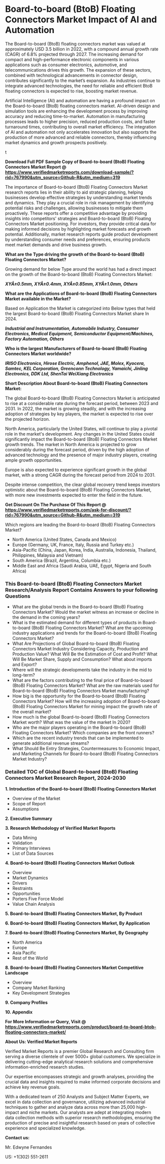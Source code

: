 <meta name="title" content="Global Board-to-board (BtoB) Floating Connectors Market Impact of AI and Automation"><meta name="description" content="The Board-to-board (BtoB) floating connectors market was valued at approximately USD 3.5 billion in 2022, with a compound annual growth rate (CAGR) of 6.8% projected t"><meta name="title" content="Board-to-board (BtoB) Floating Connectors Market Size, Share, Scope, Trends, Growth, Opportunities, Analysis, Forecast"><h1>Board-to-board (BtoB) Floating Connectors Market Impact of AI and Automation</h1><p>The Board-to-board (BtoB) floating connectors market was valued at approximately USD 3.5 billion in 2022, with a compound annual growth rate (CAGR) of 6.8% projected through 2027. The increasing demand for compact and high-performance electronic components in various applications such as consumer electronics, automotive, and telecommunications drives this growth. The expansion of these sectors, combined with technological advancements in connector design, contributes significantly to the market’s expansion. As industries continue to integrate advanced technologies, the need for reliable and efficient BtoB floating connectors is expected to rise, boosting market revenue.</p><p>Artificial Intelligence (AI) and automation are having a profound impact on the Board-to-board (BtoB) floating connectors market. AI-driven design and simulation tools are enhancing the development process by improving accuracy and reducing time-to-market. Automation in manufacturing processes leads to higher precision, reduced production costs, and faster turnaround times, contributing to overall market efficiency. The integration of AI and automation not only accelerates innovation but also supports the production of more advanced and reliable connectors, thereby influencing market dynamics and growth prospects positively.</p>t</p><p id="" class=""><strong>Download Full PDF Sample Copy of Board-to-board (BtoB) Floating Connectors Market Report @ <a href="https://www.verifiedmarketreports.com/download-sample/?rid=767990&utm_source=Github-R&utm_medium=319" target="_blank">https://www.verifiedmarketreports.com/download-sample/?rid=767990&utm_source=Github-R&utm_medium=319</a></strong></p><p>The importance of&nbsp;Board-to-board (BtoB) Floating Connectors Market research reports lies in their ability to aid strategic planning, helping businesses develop effective strategies by understanding market trends and dynamics. They play a crucial role in risk management by identifying potential risks and challenges, allowing businesses to mitigate them proactively. These reports offer a competitive advantage by providing insights into competitors' strategies and Board-to-board (BtoB) Floating Connectors Market positioning. For investors, they provide critical data for making informed decisions by highlighting market forecasts and growth potential. Additionally, market research reports guide product development by understanding consumer needs and preferences, ensuring products meet market demands and drive business growth.</p><p><strong>What are the&nbsp;Type driving the growth of the Board-to-board (BtoB) Floating Connectors Market?</strong></p><p id="" class="">Growing demand for below Type around the world has had a direct impact on the growth of the Board-to-board (BtoB) Floating Connectors Market:</p><em><strong>XYÂ±0.5mm, XYÂ±0.4mm, XYÂ±0.85mm, XYÂ±1.0mm, Others</strong></em></p><strong>What are the&nbsp;Applications&nbsp;of Board-to-board (BtoB) Floating Connectors Market available in the Market?</strong></p><p id="" class="">Based on Application the Market is categorized into Below types that held the largest Board-to-board (BtoB) Floating Connectors Market share In 2024.</p><em><strong>Industrial and Instrumentation, Automobile Industry, Consumer Electronics, Medical Equipment, Semiconductor Equipment/Machines, Factory Automation, Others</strong></em></p><strong>Who is the largest Manufacturers of Board-to-board (BtoB) Floating Connectors Market worldwide?</strong></p><p><em><strong>IRISO Electronics, Hirose Electric, Amphenol, JAE, Molex, Kyocera, Samtec, KEL Corporation, Greenconn Technology, Yamaichi, Jinling Electronics, DDK Ltd, ShenTai WeiXiang Electronics</strong></em></p><p id="" class=""><strong>Short Description About Board-to-board (BtoB) Floating Connectors Market:</strong></p><p>The global Board-to-board (BtoB) Floating Connectors Market is anticipated to rise at a considerable rate during the forecast period, between 2023 and 2031. In 2022, the market is growing steadily, and with the increasing adoption of strategies by key players, the market is expected to rise over the projected horizon.</p><p>North America, particularly the United States, will continue to play a pivotal role in the market's development. Any changes in the United States could significantly impact the Board-to-board (BtoB) Floating Connectors Market growth trends. The market in North America is projected to grow considerably during the forecast period, driven by the high adoption of advanced technology and the presence of major industry players, creating ample growth opportunities.</p><p>Europe is also expected to experience significant growth in the global market, with a strong CAGR during the forecast period from 2024 to 2031.</p><p>Despite intense competition, the clear global recovery trend keeps investors optimistic about the Board-to-board (BtoB) Floating Connectors Market, with more new investments expected to enter the field in the future.</p><p id="" class=""><strong>Get Discount On The Purchase Of This Report @ <a href="https://www.verifiedmarketreports.com/ask-for-discount/?rid=767990&utm_source=Github-R&utm_medium=319" target="_blank">https://www.verifiedmarketreports.com/ask-for-discount/?rid=767990&utm_source=Github-R&utm_medium=319</a></strong></p>Which regions are leading the Board-to-board (BtoB) Floating Connectors Market?</p><ul><li>North America (United States, Canada and Mexico)</li><li>Europe (Germany, UK, France, Italy, Russia and Turkey etc.)</li><li>Asia-Pacific (China, Japan, Korea, India, Australia, Indonesia, Thailand, Philippines, Malaysia and Vietnam)</li><li>South America (Brazil, Argentina, Columbia etc.)</li><li>Middle East and Africa (Saudi Arabia, UAE, Egypt, Nigeria and South Africa)</li></ul><h3 id="" class="">This Board-to-board (BtoB) Floating Connectors Market Research/Analysis Report Contains Answers to your following Questions</h3><ul><li>What are the global trends in the Board-to-board (BtoB) Floating Connectors Market? Would the market witness an increase or decline in the demand in the coming years?</li><li>What is the estimated demand for different types of products in Board-to-board (BtoB) Floating Connectors Market? What are the upcoming industry applications and trends for the Board-to-board (BtoB) Floating Connectors Market?</li><li>What Are Projections of Global Board-to-board (BtoB) Floating Connectors Market Industry Considering Capacity, Production and Production Value? What Will Be the Estimation of Cost and Profit? What Will Be Market Share, Supply and Consumption? What about imports and Export?</li><li>Where will the strategic developments take the industry in the mid to long-term?</li><li>What are the factors contributing to the final price of Board-to-board (BtoB) Floating Connectors Market? What are the raw materials used for Board-to-board (BtoB) Floating Connectors Market manufacturing?</li><li>How big is the opportunity for the Board-to-board (BtoB) Floating Connectors Market? How will the increasing adoption of Board-to-board (BtoB) Floating Connectors Market for mining impact the growth rate of the overall market?</li><li>How much is the global Board-to-board (BtoB) Floating Connectors Market worth? What was the value of the market In 2020?</li><li>Who are the major players operating in the Board-to-board (BtoB) Floating Connectors Market? Which companies are the front runners?</li><li>Which are the recent industry trends that can be implemented to generate additional revenue streams?</li><li>What Should Be Entry Strategies, Countermeasures to Economic Impact, and Marketing Channels for Board-to-board (BtoB) Floating Connectors Market Industry?</li></ul><h3 id="" class="">Detailed TOC of Global Board-to-board (BtoB) Floating Connectors Market Research Report, 2024-2030</h3><p id="" class=""><strong>1. Introduction of the Board-to-board (BtoB) Floating Connectors Market</strong></p><ul><li>Overview of the Market</li><li>Scope of Report</li><li>Assumptions</li></ul><p id="" class=""><strong>2. Executive Summary</strong></p><p id="" class=""><strong>3. Research Methodology of Verified Market Reports</strong></p><ul><li>Data Mining</li><li>Validation</li><li>Primary Interviews</li><li>List of Data Sources</li></ul><p id="" class=""><strong>4. Board-to-board (BtoB) Floating Connectors Market Outlook</strong></p><ul><li>Overview</li><li>Market Dynamics</li><li>Drivers</li><li>Restraints</li><li>Opportunities</li><li>Porters Five Force Model</li><li>Value Chain Analysis</li></ul><p id="" class=""><strong>5. Board-to-board (BtoB) Floating Connectors Market, By Product</strong></p><p id="" class=""><strong>6. Board-to-board (BtoB) Floating Connectors Market, By Application</strong></p><p id="" class=""><strong>7. Board-to-board (BtoB) Floating Connectors Market, By Geography</strong></p><ul><li>North America</li><li>Europe</li><li>Asia Pacific</li><li>Rest of the World</li></ul><p id="" class=""><strong>8. Board-to-board (BtoB) Floating Connectors Market Competitive Landscape</strong></p><ul><li>Overview</li><li>Company Market Ranking</li><li>Key Development Strategies</li></ul><p id="" class=""><strong>9. Company Profiles</strong></p><p id="" class=""><strong>10. Appendix</strong></p><p id="" class=""><strong>For More Information or Query, Visit @ <a href="https://www.verifiedmarketreports.com/product/board-to-board-btob-floating-connectors-market/" target="_blank">https://www.verifiedmarketreports.com/product/board-to-board-btob-floating-connectors-market/</a></strong></p><p id="" class=""><strong>About Us: Verified Market Reports</strong></p><p id="" class="">Verified Market Reports is a premier Global Research and Consulting firm serving a diverse clientele of over 5000+ global customers. We specialize in delivering cutting-edge analytical research solutions and comprehensive information-enriched research studies.</p><p id="" class="">Our expertise encompasses strategic and growth analyses, providing the crucial data and insights required to make informed corporate decisions and achieve key revenue goals.</p><p id="" class="">With a dedicated team of 250 Analysts and Subject Matter Experts, we excel in data collection and governance, utilizing advanced industrial techniques to gather and analyze data across more than 25,000 high-impact and niche markets. Our analysts are adept at integrating modern data collection methods with superior research methodologies, ensuring the production of precise and insightful research based on years of collective experience and specialized knowledge.</p><p id="" class=""><strong>Contact us:</strong></p><p id="" class="">Mr. Edwyne Fernandes</p><p id="" class="">US: +1(302) 551-2611</p>